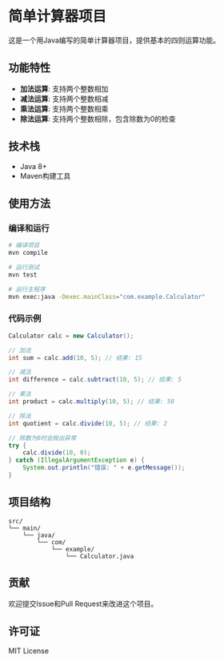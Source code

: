 # 简单计算器项目

这是一个用Java编写的简单计算器项目，提供基本的四则运算功能。

## 功能特性

- **加法运算**: 支持两个整数相加
- **减法运算**: 支持两个整数相减
- **乘法运算**: 支持两个整数相乘
- **除法运算**: 支持两个整数相除，包含除数为0的检查

## 技术栈

- Java 8+
- Maven构建工具

## 使用方法

### 编译和运行

```bash
# 编译项目
mvn compile

# 运行测试
mvn test

# 运行主程序
mvn exec:java -Dexec.mainClass="com.example.Calculator"
```

### 代码示例

```java
Calculator calc = new Calculator();

// 加法
int sum = calc.add(10, 5); // 结果: 15

// 减法
int difference = calc.subtract(10, 5); // 结果: 5

// 乘法
int product = calc.multiply(10, 5); // 结果: 50

// 除法
int quotient = calc.divide(10, 5); // 结果: 2

// 除数为0时会抛出异常
try {
    calc.divide(10, 0);
} catch (IllegalArgumentException e) {
    System.out.println("错误: " + e.getMessage());
}
```

## 项目结构

```
src/
└── main/
    └── java/
        └── com/
            └── example/
                └── Calculator.java
```

## 贡献

欢迎提交Issue和Pull Request来改进这个项目。

## 许可证

MIT License